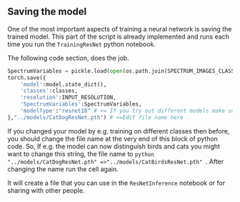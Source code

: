 ## Saving the model

One of the most important aspects of training a neural network is saving the trained model. This part of the script is already implemented and runs each time you run the `TrainingResNet` python notebook. 

The following code section, does the job.
```python
SpectrumVariables = pickle.load(open(os.path.join(SPECTRUM_IMAGES_CLASSES_TRAIN,'Main.SpecVar'), "rb" ) )
torch.save({
    'model':model.state_dict(),
    'classes':classes,
    'resolution':INPUT_RESOLUTION,
    'SpectrumVariables':SpectrumVariables,
    'modelType':"resnet18" # <= If you try out different models make sure to change this too
},"../models/CatDogResNet.pth") # <=Edit file name here 
```

If you changed your model by e.g. training on different classes then before, you should change the file name at the very end of this block of python code.
So, If e.g. the model can now distinguish birds and cats you might want to change this string, the file name to
```python "../models/CatDogResNet.pth" =>"../models/CatBirdsResNet.pth" ```.
After changing the name run the cell again. 

It will create a file that you can use in the `ResNetInference` notebook or for sharing with other people. 